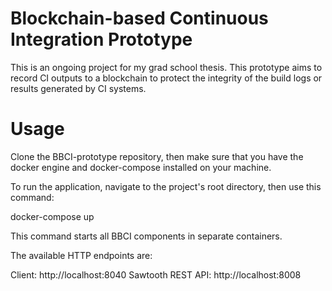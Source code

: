 # Blockchain-based Continuous Integration Prototype

This is an ongoing project for my grad school thesis. This prototype aims to record CI outputs to a blockchain to protect the integrity of the build logs or results generated by CI systems.

# Usage
Clone the BBCI-prototype repository, then make sure that you have the docker engine and docker-compose installed on your machine.

To run the application, navigate to the project's root directory, then use this command:

docker-compose up

This command starts all BBCI components in separate containers.

The available HTTP endpoints are:

Client: http://localhost:8040
Sawtooth REST API: http://localhost:8008
